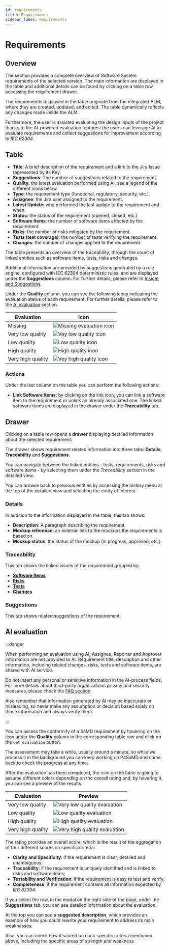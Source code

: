 ```yaml
---
id: requirements
title: Requirements
sidebar_label: Requirements
---
```


# Requirements

## Overview

The section provides a complete overview of Software System requirements of the selected version. The main information are displayed in the table and additional details can be found by clicking on a table row, accessing the requirement drawer.

The requirements displayed in the table originate from the integrated ALM, where they are created, updated, and edited. The table dynamically reflects any changes made inside the ALM.  

Furthermore, the user is assisted evaluating the design inputs of the project thanks to the AI-powered evaluation features: the users can leverage AI to evaluate requirements and collect suggestions for improvement according to *IEC 62304*.

## Table

- **Title**: A brief description of the requirement and a link to the Jira Issue represented by its Key.
- **Suggestions**: The number of suggestions related to the requirement.
- **Quality**: the latest evaluation performed using AI, see a legend of the different icons below.
- **Type**: the requirement type (functional, regulatory, security, etc.).
- **Assignee**: the Jira user assigned to the requirement.
- **Latest Update**: who performed the last update to the requirement and when. 
- **Status**: the status of the requirement (opened, closed, etc.)
- **Software Items**: the number of software items affected by the requirement.
- **Risks**: the number of risks mitigated by the requirement.
- **Tests (test coverage)**: the number of tests verifying the requirement. 
- **Changes**: the number of changes applied to the requirement.

The table presents an overview of the traceability, through the count of linked entities such as software items, tests, risks and changes.

Additional information are provided by suggestions generated by a rule engine, configured with IEC 62304 deterministic rules, and are displayed under the **Suggestions** column. For further details, please refer to [Insight and Suggestions](./insight_and_suggestions.md).

Under the **Quality** column, you can see the following icons indicating the evaluation status of each requirement. For further details, please refer to the [AI evaluation](#ai-evaluation) section.

| Evaluation        | Icon                                                                   |
| ----------------- | ---------------------------------------------------------------------- |
| Missing           | ![Missing evaluation icon](img/ai_evaluation_missing_icon.png)         |
| Very low quality  | ![Vey low quality icon](img/ai_evaluation_very_low_quality_icon.png)   |
| Low quality       | ![Low quality icon](img/ai_evaluation_low_quality_icon.png)            |
| High quality      | ![High quality icon](img/ai_evaluation_high_quality_icon.png)          |
| Very high quality | ![Vey high quality icon](img/ai_evaluation_very_high_quality_icon.png) |

### Actions

Under the last column on the table you can perform the following actions:

- **Link Software Items**: by clicking on the link icon, you can link a software item to the requirement or unlink an already associated one. The linked software items are displayed in the drawer under the **Traceability** tab.

## Drawer

Clicking on a table row opens a **drawer** displaying detailed information about the selected requirement.

The drawer shows requirement related information into three tabs: **Details**, **Traceability** and **Suggestions**.

You can navigate between the linked entities - tests, requirements, risks and software items - by selecting them under the *Traceability* section in the detailed view.

You can browse back to previous entities by accessing the history menu at the top of the detailed view and selecting the entity of interest.

### Details

In addition to the information displayed in the table, this tab shows:

- **Description**: A paragraph describing the requirement.
- **Mockup reference**: an external link to the mockups the requirements is based on. 
- **Mockup status**: the status of the mockup (in progress, approved, etc.). 

### Traceability

This tab shows the linked issues of the requirement grouped by:

- **[Software Items](./software_items.md)**
- **[Risks](./risks.md)**
- **[Tests](./verification.md)** 
- **[Changes](./changes)**

### Suggestions

This tab shows related suggestions of the requirement.

## AI evaluation

:::danger

When performing an evaluation using AI, Assignee, Reporter and Approver information are not provided to AI. Requirement title, description and other information, including related changes, risks, tests and software items, are shared with AI service.

Do not insert any personal or sensitive information in the AI-process fields.
For more details about third-party organizations privacy and security measures, please check the [FAQ section][faq-data-sharing].

Also remember that information generated by AI may be inaccurate or misleading, so never make any assumption or decision based solely on those information and always verify them.

:::

You can assess the conformity of a SaMD requirement by hovering on the icon under the **Quality** column in the corresponding table row and click on the `Get evaluation` button.

The assessment may take a while, usually around a minute, so while we process it in the background you can keep working on P4SaMD and come back to check the progress at any time.

After the evaluation has been completed, the icon on the table is going to assume different colors depending on the overall rating and, by hovering it, you can see a preview of the results.

| Evaluation        | Preview                                                                                               |
|-------------------|-------------------------------------------------------------------------------------------------------|
| Very low quality  | ![Very low quality evaluation](img/requirements/requirements_evaluation_very_low_quality_modal.png)   |
| Low quality       | ![Low quality evaluation](img/requirements/requirements_evaluation_low_quality_modal.png)             |
| High quality      | ![High quality evaluation](img/requirements/requirements_evaluation_high_quality_modal.png)           |
| Very high quality | ![Very high quality evaluation](img/requirements/requirements_evaluation_very_high_quality_modal.png) |

The rating provides an overall score, which is the result of the aggregation of four different scores on specific criteria:

- **Clarity and Specificity**: if the requirement is clear, detailed and unambiguous;
- **Traceability**: if the requirement is uniquely identified and is linked to risks and software items;
- **Testability and Verification**: if the requirement is easy to test and verify;
- **Completeness**: if the requirement contains all information expected by *IEC 62304*.

If you select the row, in the modal on the right side of the page, under the **Suggestions** tab, you can see detailed information about the evaluation.

At the top you can see a **suggested description**, which provides an example of how you could rewrite your requirement to address its main weaknesses.

Also, you can check how it scored on each specific criteria mentioned above, including the specific areas of strength and weakness.


[faq-data-sharing]: ../faq.md#does-mia-care-p4samd-share-data-with-third-party-organizations
